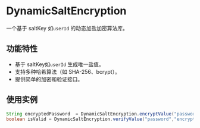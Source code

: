 # DynamicSaltEncryption

一个基于 saltKey 如`userId` 的动态加盐加密算法库。

## 功能特性
- 基于 saltKey如`userId` 生成唯一盐值。
- 支持多种哈希算法（如 SHA-256、bcrypt）。
- 提供简单的加密和验证接口。

## 使用实例
```java
String encryptedPassword  = DynamicSaltEncryption.encryptValue("password", "userId");
boolean isValid = DynamicSaltEncryption.verifyValue("password","encryptedPassword","userId");
```
